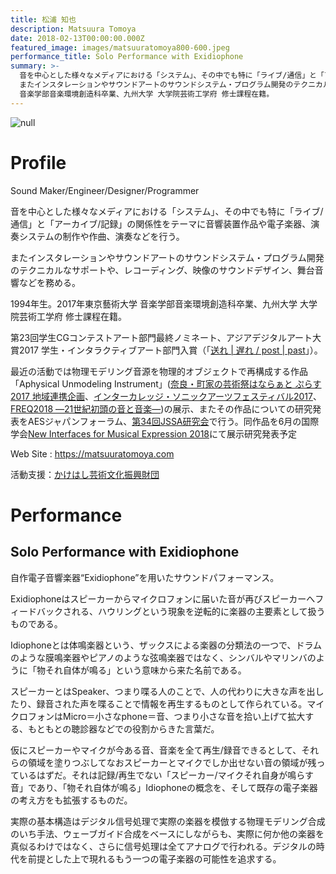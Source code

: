 ```yaml
---
title: 松浦 知也
description: Matsuura Tomoya
date: 2018-02-13T00:00:00.000Z
featured_image: images/matsuuratomoya800-600.jpeg
performance_title: Solo Performance with Exidiophone
summary: >-
  音を中心とした様々なメディアにおける「システム」、その中でも特に「ライブ/通信」と「アーカイブ/記録」の関係性をテーマに音響装置作品や電子楽器、演奏システムの制作や作曲、演奏などを行う。
  またインスタレーションやサウンドアートのサウンドシステム・プログラム開発のテクニカルなサポートや、レコーディング、映像のサウンドデザイン、舞台音響などを務める。1994年生。2017年東京藝術大学
  音楽学部音楽環境創造科卒業、九州大学 大学院芸術工学府 修士課程在籍。
---
```

![null](/images/matsuuratomoya800-600.jpeg)

# Profile

Sound Maker/Engineer/Designer/Programmer

音を中心とした様々なメディアにおける「システム」、その中でも特に「ライブ/通信」と「アーカイブ/記録」の関係性をテーマに音響装置作品や電子楽器、演奏システムの制作や作曲、演奏などを行う。

またインスタレーションやサウンドアートのサウンドシステム・プログラム開発のテクニカルなサポートや、レコーディング、映像のサウンドデザイン、舞台音響などを務める。

1994年生。2017年東京藝術大学 音楽学部音楽環境創造科卒業、九州大学 大学院芸術工学府 修士課程在籍。

第23回学生CGコンテストアート部門最終ノミネート、アジアデジタルアート大賞2017 学生・インタラクティブアート部門入賞（「[送れ | 遅れ / post | past](https://matsuuratomoya.com/works/post-past_sotsuten/)」）。

最近の活動では物理モデリング音源を物理的オブジェクトで再構成する作品「Aphysical Unmodeling Instrument」([奈良・町家の芸術祭はならぁと ぷらす2017 地域連携企画](http://hanarart.jp/2017/archives/2185)、[インターカレッジ・ソニックアーツフェスティバル2017](http://ic.jssa.info/)、[FREQ2018 ―21世紀初頭の音と音楽―](https://matsuuratomoya.com/info/2018-03-23/freq2018/))の展示、またその作品についての研究発表をAESジャパンフォーラム、[第34回JSSA研究会](http://jssa.info/publication)で行う。同作品を6月の国際学会[New Interfaces for Musical Expression 2018](http://nime2018.org/)にて展示研究発表予定

Web Site : <https://matsuuratomoya.com>

活動支援：[かけはし芸術文化振興財団](http://www.kakehashi-foundation.jp/activity/support/2018/)


# Performance

## Solo Performance with Exidiophone

自作電子音響楽器“Exidiophone”を用いたサウンドパフォーマンス。

Exidiophoneはスピーカーからマイクロフォンに届いた音が再びスピーカーへフィードバックされる、ハウリングという現象を逆転的に楽器の主要素として扱うものである。

Idiophoneとは体鳴楽器という、ザックスによる楽器の分類法の一つで、ドラムのような膜鳴楽器やピアノのような弦鳴楽器ではなく、シンバルやマリンバのように「物それ自体が鳴る」という意味から来た名前である。

スピーカーとはSpeaker、つまり喋る人のことで、人の代わりに大きな声を出したり、録音された声を喋ることで情報を再生するものとして作られている。マイクロフォンはMicro＝小さなphone＝音、つまり小さな音を拾い上げて拡大する、もともとの聴診器などでの役割からきた言葉だ。

仮にスピーカーやマイクが今ある音、音楽を全て再生/録音できるとして、それらの領域を塗りつぶしてなおスピーカーとマイクでしか出せない音の領域が残っているはずだ。それは記録/再生でない「スピーカー/マイクそれ自身が鳴らす音」であり、「物それ自体が鳴る」Idiophoneの概念を、そして既存の電子楽器の考え方をも拡張するものだ。

実際の基本構造はデジタル信号処理で実際の楽器を模倣する物理モデリング合成のいち手法、ウェーブガイド合成をベースにしながらも、実際に何か他の楽器を真似るわけではなく、さらに信号処理は全てアナログで行われる。デジタルの時代を前提とした上で現れるもう一つの電子楽器の可能性を追求する。

